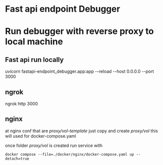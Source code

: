 # Fast api endpoint Debugger 


# Run debugger with reverse proxy to local machine
## Fast api run locally
uvicorn fastapi-endpoint_debugger.app:app --reload --host 0.0.0.0 --port 3000

## ngrok
ngrok http 3000

## nginx
at nginx conf that are *proxy/vol-template* just copy and create *proxy/vol* this will used for docker-compose.yaml

once folder *proxy/vol* is created run service with

```
docker compose --file=./docker/nginx/docker-compose.yaml up --detach=true
```
